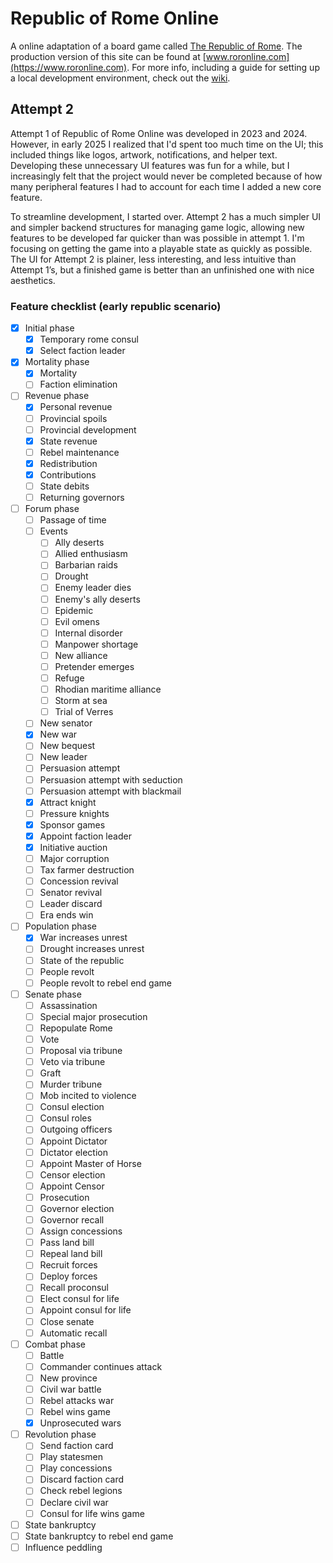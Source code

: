 # Republic of Rome Online

A online adaptation of a board game called [The Republic of Rome](https://boardgamegeek.com/boardgame/1513/republic-rome). The production version of this site can be found at [www.roronline.com](https://www.roronline.com). For more info, including a guide for setting up a local development environment, check out the [wiki](https://github.com/iamlogand/republic-of-rome-online/wiki).

## Attempt 2

Attempt 1 of Republic of Rome Online was developed in 2023 and 2024. However, in early 2025 I realized that I'd spent too much time on the UI; this included things like logos, artwork, notifications, and helper text. Developing these unnecessary UI features was fun for a while, but I increasingly felt that the project would never be completed because of how many peripheral features I had to account for each time I added a new core feature.

To streamline development, I started over. Attempt 2 has a much simpler UI and simpler backend structures for managing game logic, allowing new features to be developed far quicker than was possible in attempt 1. I'm focusing on getting the game into a playable state as quickly as possible. The UI for Attempt 2 is plainer, less interesting, and less intuitive than Attempt 1’s, but a finished game is better than an unfinished one with nice aesthetics.

### Feature checklist (early republic scenario)

- [x] Initial phase
  - [x] Temporary rome consul
  - [x] Select faction leader
- [x] Mortality phase
  - [x] Mortality
  - [ ] Faction elimination
- [ ] Revenue phase
  - [x] Personal revenue
  - [ ] Provincial spoils
  - [ ] Provincial development
  - [x] State revenue
  - [ ] Rebel maintenance
  - [x] Redistribution
  - [x] Contributions
  - [ ] State debits
  - [ ] Returning governors
- [ ] Forum phase
  - [ ] Passage of time
  - [ ] Events
    - [ ] Ally deserts
    - [ ] Allied enthusiasm
    - [ ] Barbarian raids
    - [ ] Drought
    - [ ] Enemy leader dies
    - [ ] Enemy's ally deserts
    - [ ] Epidemic
    - [ ] Evil omens
    - [ ] Internal disorder
    - [ ] Manpower shortage
    - [ ] New alliance
    - [ ] Pretender emerges
    - [ ] Refuge
    - [ ] Rhodian maritime alliance
    - [ ] Storm at sea
    - [ ] Trial of Verres
  - [ ] New senator
  - [x] New war
  - [ ] New bequest
  - [ ] New leader
  - [ ] Persuasion attempt
  - [ ] Persuasion attempt with seduction
  - [ ] Persuasion attempt with blackmail
  - [x] Attract knight
  - [ ] Pressure knights
  - [x] Sponsor games
  - [x] Appoint faction leader
  - [x] Initiative auction
  - [ ] Major corruption
  - [ ] Tax farmer destruction
  - [ ] Concession revival
  - [ ] Senator revival
  - [ ] Leader discard
  - [ ] Era ends win
- [ ] Population phase
  - [x] War increases unrest
  - [ ] Drought increases unrest
  - [ ] State of the republic
  - [ ] People revolt
  - [ ] People revolt to rebel end game
- [ ] Senate phase
  - [ ] Assassination
  - [ ] Special major prosecution
  - [ ] Repopulate Rome
  - [ ] Vote
  - [ ] Proposal via tribune
  - [ ] Veto via tribune
  - [ ] Graft
  - [ ] Murder tribune
  - [ ] Mob incited to violence
  - [ ] Consul election
  - [ ] Consul roles
  - [ ] Outgoing officers
  - [ ] Appoint Dictator
  - [ ] Dictator election
  - [ ] Appoint Master of Horse
  - [ ] Censor election
  - [ ] Appoint Censor
  - [ ] Prosecution
  - [ ] Governor election
  - [ ] Governor recall
  - [ ] Assign concessions
  - [ ] Pass land bill
  - [ ] Repeal land bill
  - [ ] Recruit forces
  - [ ] Deploy forces
  - [ ] Recall proconsul
  - [ ] Elect consul for life
  - [ ] Appoint consul for life
  - [ ] Close senate
  - [ ] Automatic recall
- [ ] Combat phase
  - [ ] Battle
  - [ ] Commander continues attack
  - [ ] New province
  - [ ] Civil war battle
  - [ ] Rebel attacks war
  - [ ] Rebel wins game
  - [x] Unprosecuted wars
- [ ] Revolution phase
  - [ ] Send faction card
  - [ ] Play statesmen
  - [ ] Play concessions
  - [ ] Discard faction card
  - [ ] Check rebel legions
  - [ ] Declare civil war
  - [ ] Consul for life wins game
- [ ] State bankruptcy
- [ ] State bankruptcy to rebel end game
- [ ] Influence peddling

